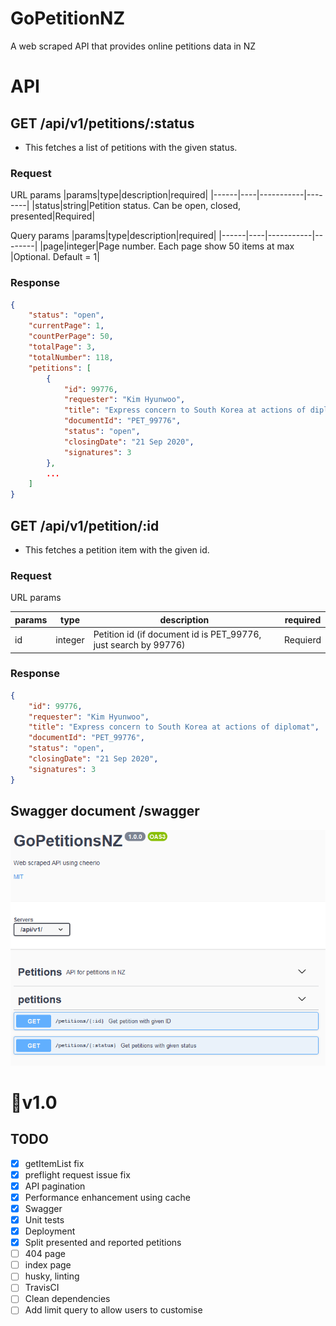 # GoPetitionNZ
A web scraped API that provides online petitions data in NZ

# API
## GET /api/v1/petitions/:status
- This fetches a list of petitions with the given status.

### Request
URL params
|params|type|description|required|
|------|----|-----------|--------|
|status|string|Petition status. Can be open, closed, presented|Required|

Query params
|params|type|description|required|
|------|----|-----------|--------|
|page|integer|Page number. Each page show 50 items at max |Optional. Default = 1|

### Response
```json
{
    "status": "open",
    "currentPage": 1,
    "countPerPage": 50,
    "totalPage": 3,
    "totalNumber": 118,
    "petitions": [
        {
            "id": 99776,
            "requester": "Kim Hyunwoo",
            "title": "Express concern to South Korea at actions of diplomat",
            "documentId": "PET_99776",
            "status": "open",
            "closingDate": "21 Sep 2020",
            "signatures": 3
        },
        ...
    ]
}
```

## GET /api/v1/petition/:id
- This fetches a petition item with the given id.

### Request
URL params

|params|type|description|required|
|------|----|-----------|--------|
|id|integer|Petition id (if document id is PET_99776, just search by 99776) |Requierd|

### Response
```json
{
    "id": 99776,
    "requester": "Kim Hyunwoo",
    "title": "Express concern to South Korea at actions of diplomat",
    "documentId": "PET_99776",
    "status": "open",
    "closingDate": "21 Sep 2020",
    "signatures": 3
}
```

## Swagger document /swagger
![screenshot](swagger.png)

# 📌v1.0
## TODO
- [x] getItemList fix
- [x] preflight request issue fix
- [x] API pagination
- [x] Performance enhancement using cache
- [x] Swagger
- [x] Unit tests
- [x] Deployment
- [x] Split presented and reported petitions
- [ ] 404 page
- [ ] index page
- [ ] husky, linting
- [ ] TravisCI
- [ ] Clean dependencies
- [ ] Add limit query to allow users to customise

